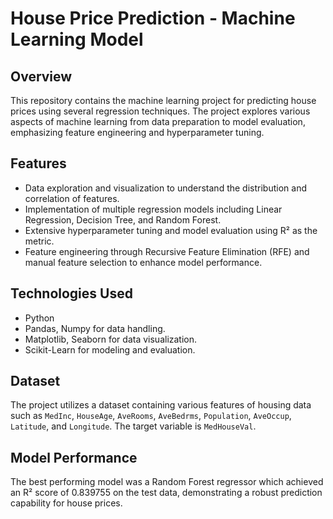 # House Price Prediction - Machine Learning Model

## Overview
This repository contains the machine learning project for predicting house prices using several regression techniques. The project explores various aspects of machine learning from data preparation to model evaluation, emphasizing feature engineering and hyperparameter tuning.

## Features
- Data exploration and visualization to understand the distribution and correlation of features.
- Implementation of multiple regression models including Linear Regression, Decision Tree, and Random Forest.
- Extensive hyperparameter tuning and model evaluation using R² as the metric.
- Feature engineering through Recursive Feature Elimination (RFE) and manual feature selection to enhance model performance.

## Technologies Used
- Python
- Pandas, Numpy for data handling.
- Matplotlib, Seaborn for data visualization.
- Scikit-Learn for modeling and evaluation.

## Dataset
The project utilizes a dataset containing various features of housing data such as `MedInc`, `HouseAge`, `AveRooms`, `AveBedrms`, `Population`, `AveOccup`, `Latitude`, and `Longitude`. The target variable is `MedHouseVal`.

## Model Performance
The best performing model was a Random Forest regressor which achieved an R² score of 0.839755 on the test data, demonstrating a robust prediction capability for house prices.

